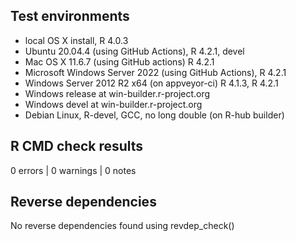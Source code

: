 ## Test environments

* local OS X install, R 4.0.3
* Ubuntu  20.04.4 (using GitHub Actions), R 4.2.1, devel
* Mac OS X 11.6.7 (using GitHub actions) R 4.2.1
* Microsoft Windows Server 2022 (using GitHub Actions), R 4.2.1
* Windows Server 2012 R2 x64 (on appveyor-ci) R 4.1.3, R 4.2.1
* Windows release at win-builder.r-project.org
* Windows devel at win-builder.r-project.org
* Debian Linux, R-devel, GCC, no long double (on R-hub builder)

## R CMD check results

0 errors | 0 warnings | 0 notes

## Reverse dependencies
	
No reverse dependencies found using revdep_check()
